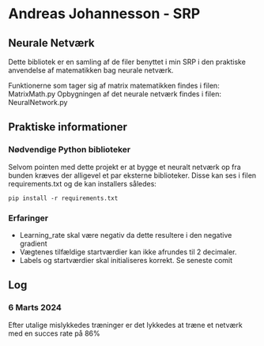 # Andreas Johannesson - SRP
## Neurale Netværk

Dette bibliotek er en samling af de filer benyttet i min SRP i den praktiske anvendelse af matematikken bag neurale netværk.

Funktionerne som tager sig af matrix matematikken findes i filen: MatrixMath.py
Opbygningen af det neurale netværk findes i filen: NeuralNetwork.py

## Praktiske informationer 

### Nødvendige Python biblioteker
Selvom pointen med dette projekt er at bygge et neuralt netværk op fra bunden kræves der alligevel
et par eksterne biblioteker. Disse kan ses i filen requirements.txt og de kan installers således:

`pip install -r requirements.txt`

### Erfaringer

* Learning_rate skal være negativ da dette resultere i den negative gradient
* Vægtenes tilfældige startværdier kan ikke afrundes til 2 decimaler.
* Labels og startværdier skal initialiseres korrekt. Se seneste comit

## Log

### 6 Marts 2024
Efter utalige mislykkedes træninger er det lykkedes at træne et netværk med en succes rate på 86%